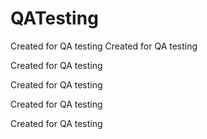 # QATesting
Created for QA testing
Created for QA testing

Created for QA testing

Created for QA testing

Created for QA testing

Created for QA testing
